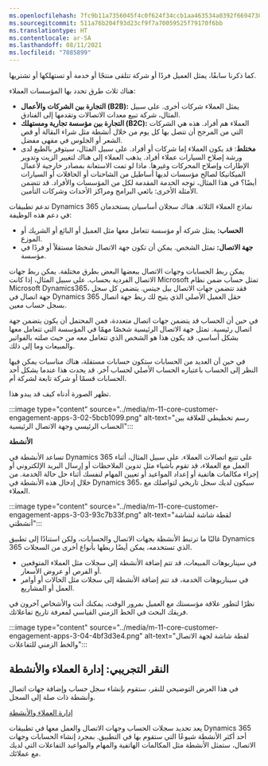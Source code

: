 ```yaml
---
ms.openlocfilehash: 7fc9b11a7356045f4c0f624f34ccb1aa463534a0392f6694730c30276f2d388f
ms.sourcegitcommit: 511a76b204f93d23cf9f7a70059525f79170f6bb
ms.translationtype: HT
ms.contentlocale: ar-SA
ms.lasthandoff: 08/11/2021
ms.locfileid: "7085899"
---
```

كما ذكرنا سابقًا، يمثل العميل فردًا أو شركة تتلقى منتجًا أو خدمة أو تستهلكها أو تشتريها.

هناك ثلاث طرق تحدد بها المؤسسات العملاء:

 -  **التجارة بين الشركات والأعمال (B2B):** يمثل العملاء شركات أخرى. على سبيل المثال، شركة تبيع معدات الاتصالات وتقدمها إلى الفنادق.
 -  **التجارة بين مؤسسة تجارية ومستهلك (B2C):** العملاء هم أفراد. هذه هي الشركات التي من المرجح أن تتصل بها كل يوم من خلال أنشطة مثل شراء البقالة أو قص الشعر أو الجلوس في مقهى مفضل.
 -  **مختلط**: قد يكون العملاء إما شركات أو أفراد. على سبيل المثال، سيتوفر بالطبع لدى ورشة إصلاح السيارات عملاء أفراد. يذهب العملاء إلى هناك لتغيير الزيت وتدوير الإطارات وإصلاح المحركات وغيرها. ماذا لو تمت الاستعانة بمصادر خارجية لأعمال الميكانيكا لصالح مؤسسات لديها أساطيل من الشاحنات أو الحافلات أو السيارات أيضًا؟ في هذا المثال، توجه الخدمة المقدمة لكل من المؤسسات والأفراد. قد تتضمن الأمثلة الأخرى: بائعي البرامج ومراكز الأحداث وشركات التأمين.

تدعم تطبيقات Dynamics 365 نماذج العملاء الثلاثة. هناك سجلان أساسيان يستخدمان في دعم هذه الوظيفة:

 -  **الحساب:** يمثل شركة أو مؤسسة تتعامل معها مثل العميل أو البائع أو الشريك أو الموزع.
 -  **جهة الاتصال:** تمثل الشخص. يمكن أن تكون جهة الاتصال شخصًا مستقلاً أو فردًا في مؤسسة.

يمكن ربط الحسابات وجهات الاتصال ببعضها البعض بطرق مختلفة. يمكن ربط جهات الاتصال الفردية بحساب. على سبيل المثال، إذا كانت Microsoft تمثل حساب ضمن نظام Microsoft Dynamics365، فقد تتضمن جهات الاتصال بيل جيتس. يتضمن كل سجل جهة اتصال في Dynamics 365 حقل العميل الأصلي الذي يتيح لك ربط جهة اتصال بسجل حساب معين.

في حين أن الحساب قد يتضمن جهات اتصال متعددة، فمن المحتمل أن يكون يتضمن جهة اتصال رئيسية. تمثل جهة الاتصال الرئيسية شخصًا مهمًا في المؤسسة التي تتعامل معها بشكل أساسي. قد يكون هذا هو الشخص الذي تتعامل معه من حيث صلته بالفواتير والمبيعات وما إلى ذلك.

في حين أن العديد من الحسابات ستكون حسابات مستقلة، هناك مناسبات يمكن فيها النظر إلى الحساب باعتباره الحساب الأصلي لحساب آخر. قد يحدث هذا عندما يشكل أحد الحسابات قسمًا أو شركة تابعة لشركة أم.

تظهر الصورة أدناه كيف قد يبدو هذا.

:::image type="content" source="../media/m-11-core-customer-engagement-apps-3-02-5bcb1099.png" alt-text="رسم تخطيطي للعلاقة بين الحساب الرئيسي وجهة الاتصال الرئيسية":::


**الأنشطة**

تساعد الأنشطة في Dynamics 365 على تتبع اتصالات العملاء. على سبيل المثال، أثناء العمل مع العملاء، قد تقوم بأشياء مثل تدوين الملاحظات أو إرسال البريد الإلكتروني أو إجراء مكالمات هاتفية أو إعداد المواعيد أو تعيين المهام لنفسك أثناء حل حالة الخدمة. من خلال إدخال هذه الأنشطة في Dynamics 365، سيكون لديك سجل تاريخي لتواصلك مع العملاء.

:::image type="content" source="../media/m-11-core-customer-engagement-apps-3-03-93c7b33f.png" alt-text="لقطة شاشة لشاشة أنشطتي":::


غالبًا ما ترتبط الأنشطة بجهات الاتصال والحسابات، ولكن استنادًا إلى تطبيق Dynamics 365 الذي تستخدمه، يمكن أيضًا ربطها بأنواع أخرى من السجلات.

 -  في سيناريوهات المبيعات، قد تتم إضافة الأنشطة إلى سجلات مثل العملاء المتوقعين أو الفرص أو عروض الأسعار.
 -  في سيناريوهات الخدمة، قد تتم إضافة الأنشطة إلى سجلات مثل الحالات أو أوامر العمل أو المشاريع.

نظرًا لتطور علاقة مؤسستك مع العميل بمرور الوقت، يمكنك أنت والأشخاص آخرون في فريقك البحث في الخط الزمني القياسي لمعرفة تاريخ تفاعلاتك.

:::image type="content" source="../media/m-11-core-customer-engagement-apps-3-04-4bf3d3e4.png" alt-text="لقطة شاشة لجهة الاتصال والخط الزمني للتفاعلات":::


## <a name="demo-click-through-manage-customers-and-activities"></a>النقر التجريبي: إدارة العملاء والأنشطة

في هذا العرض التوضيحي للنقر، ستقوم بإنشاء سجل حساب وإضافة جهات اتصال وأنشطة ذات صلة إلى السجل.

[إدارة العملاء والأنشطة](https://edxinteractivepage.blob.core.windows.net/edxpages/mb-910/MB910-CORE-M1-ACTDEMO/index.html?azure-portal=true)

يعد تحديد سجلات الحساب وجهات الاتصال والعمل معها في تطبيقات Dynamics 365 أحد أكثر الأنشطة شيوعًا التي ستقوم بها في التطبيق. بمجرد إنشاء الحسابات وجهات الاتصال، ستمثل الأنشطة مثل المكالمات الهاتفية والمهام والمواعيد التفاعلات التي لديك مع عملائك.
